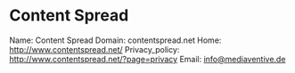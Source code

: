
# Content Spread

Name: Content Spread
Domain: contentspread.net
Home: http://www.contentspread.net/
Privacy_policy: http://www.contentspread.net/?page=privacy
Email: info@mediaventive.de
